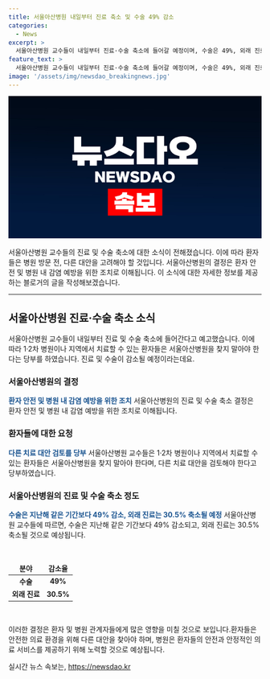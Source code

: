 ```yaml
---
title: 서울아산병원 내일부터 진료 축소 및 수술 49% 감소
categories:
  - News
excerpt: >
  서울아산병원 교수들이 내일부터 진료·수술 축소에 들어갈 예정이며, 수술은 49%, 외래 진료는 30.5% 축소될 것으로 전망됩니다. 교수들은 1·2차 병원이나 지역에서 치료 가능한 환자들은 서울아산병원을 찾지 말라고 당부했습니다. MBC 뉴스는 24시간 제보를 기다리고 있습니다.
feature_text: >
  서울아산병원 교수들이 내일부터 진료·수술 축소에 들어갈 예정이며, 수술은 49%, 외래 진료는 30.5% 축소될 것으로 전망됩니다. 교수들은 1·2차 병원이나 지역에서 치료 가능한 환자들은 서울아산병원을 찾지 말라고 당부했습니다. MBC 뉴스는 24시간 제보를 기다리고 있습니다.
image: '/assets/img/newsdao_breakingnews.jpg'
---
```


<p><img src="/assets/img/newsdao_breakingnews.jpg" alt="flaretime 속보" /></p>

<p>서울아산병원 교수들의 진료 및 수술 축소에 대한 소식이 전해졌습니다. 이에 따라 환자들은 병원 방문 전, 다른 대안을 고려해야 할 것입니다. 서울아산병원의 결정은 환자 안전 및 병원 내 감염 예방을 위한 조치로 이해됩니다. 이 소식에 대한 자세한 정보를 제공하는 블로거의 글을 작성해보겠습니다.</p>

<hr />

<h2 data-ke-size="size26">서울아산병원 진료·수술 축소 소식</h2>

<p>서울아산병원 교수들이 내일부터 진료 및 수술 축소에 들어간다고 예고했습니다. 이에 따라 1·2차 병원이나 지역에서 치료할 수 있는 환자들은 서울아산병원을 찾지 말아야 한다는 당부를 하였습니다. 진료 및 수술이 감소될 예정이라는데요.</p>

<h3>서울아산병원의 결정</h3>

<p><b><span style="color: #1a5490;">환자 안전 및 병원 내 감염 예방을 위한 조치</span></b>
서울아산병원의 진료 및 수술 축소 결정은 환자 안전 및 병원 내 감염 예방을 위한 조치로 이해됩니다.</p>

<h3>환자들에 대한 요청</h3>

<p><b><span style="color: #1a5490;">다른 치료 대안 검토를 당부</span></b>
서울아산병원 교수들은 1·2차 병원이나 지역에서 치료할 수 있는 환자들은 서울아산병원을 찾지 말아야 한다며, 다른 치료 대안을 검토해야 한다고 당부하였습니다.</p>

<h3>서울아산병원의 진료 및 수술 축소 정도</h3>

<p><b><span style="color: #1a5490;">수술은 지난해 같은 기간보다 49% 감소, 외래 진료는 30.5% 축소될 예정</span></b>
서울아산병원 교수들에 따르면, 수술은 지난해 같은 기간보다 49% 감소되고, 외래 진료는 30.5% 축소될 것으로 예상됩니다. </p>

<p data-ke-size="size16">&nbsp;</p>

<table>
<thead>
<tr>
<td style="text-align: center; height: 17px;"><b>분야</b></td>
<td style="text-align: center; height: 17px;"><b>감소율</b></td>
</tr>
</thead>
<tbody>
<tr>
<td style="text-align: center; height: 17px;"><b>수술</b></td>
<td style="text-align: center; height: 17px;"><b>49%</b></td>
</tr>
<tr>
<td style="text-align: center; height: 17px;"><b>외래 진료</b></td>
<td style="text-align: center; height: 17px;"><b>30.5%</b></td>
</tr>
</tbody>
</table>

<p data-ke-size="size16">&nbsp;</p>

<p>이러한 결정은 환자 및 병원 관계자들에게 많은 영향을 미칠 것으로 보입니다.환자들은 안전한 의료 환경을 위해 다른 대안을 찾아야 하며, 병원은 환자들의 안전과 안정적인 의료 서비스를 제공하기 위해 노력할 것으로 예상됩니다.</p>
실시간 뉴스 속보는, <a href="https://newsdao.kr" rel="dofollow">https://newsdao.kr</a>


